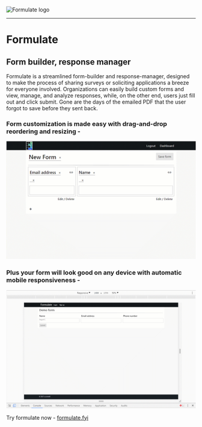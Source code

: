 <br><img src="https://cdn.rawgit.com/asconwe/formulate/deacdb28/public/logo.svg" height="200" width="100%" alt="Formulate logo" />
<hr>

# Formulate
## Form builder, response manager

Formulate is a streamlined form-builder and response-manager, designed to make the process of sharing surveys or soliciting applications a breeze for everyone involved. Organizations can easily build custom forms and view, manage, and analyze responses, while, on the other end, users just fill out and click submit. Gone are the days of the emailed PDF that the user forgot to save before they sent back.

### Form customization is made easy with drag-and-drop reordering and resizing - 
![alt text](./gif/formulate.gif "Formbuilder demo")

### Plus your form will look good on any device with automatic mobile responsiveness -
![alt text](./gif/responsive-form.gif "Responsiveness demo")
 
 Try formulate now - [formulate.fyi](https://www.formualate.fyi)
